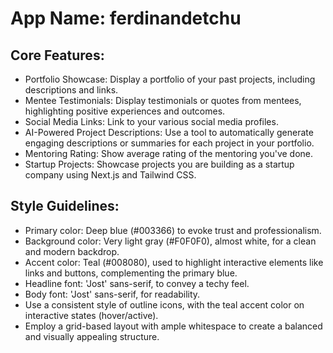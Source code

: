 # **App Name**: ferdinandetchu

## Core Features:

- Portfolio Showcase: Display a portfolio of your past projects, including descriptions and links.
- Mentee Testimonials: Display testimonials or quotes from mentees, highlighting positive experiences and outcomes.
- Social Media Links: Link to your various social media profiles.
- AI-Powered Project Descriptions: Use a tool to automatically generate engaging descriptions or summaries for each project in your portfolio.
- Mentoring Rating: Show average rating of the mentoring you've done.
- Startup Projects: Showcase projects you are building as a startup company using Next.js and Tailwind CSS.

## Style Guidelines:

- Primary color: Deep blue (#003366) to evoke trust and professionalism.
- Background color: Very light gray (#F0F0F0), almost white, for a clean and modern backdrop.
- Accent color: Teal (#008080), used to highlight interactive elements like links and buttons, complementing the primary blue.
- Headline font: 'Jost' sans-serif, to convey a techy feel.
- Body font: 'Jost' sans-serif, for readability.
- Use a consistent style of outline icons, with the teal accent color on interactive states (hover/active).
- Employ a grid-based layout with ample whitespace to create a balanced and visually appealing structure.